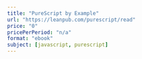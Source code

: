 ```yaml
---
title: "PureScript by Example"
url: "https://leanpub.com/purescript/read"
price: "0"
pricePerPeriod: "n/a"
format: "ebook"
subject: [javascript, purescript]
---
```

